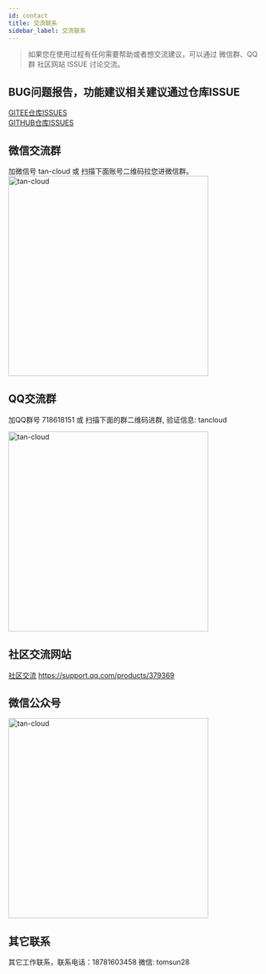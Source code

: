 ```yaml
---
id: contact  
title: 交流联系    
sidebar_label: 交流联系     
---
```

> 如果您在使用过程有任何需要帮助或者想交流建议，可以通过 微信群、QQ群 社区网站 ISSUE 讨论交流。

## BUG问题报告，功能建议相关建议通过仓库ISSUE

[GITEE仓库ISSUES](https://gitee.com/dromara/hertzbeat/issues)   
[GITHUB仓库ISSUES](https://github.com/dromara/hertzbeat/issues)

## 微信交流群   

加微信号 tan-cloud 或 扫描下面账号二维码拉您进微信群。
<img alt="tan-cloud" src="https://cdn.jsdelivr.net/gh/dromara/hertzbeat@gh-pages/img/docs/help/tan-cloud-wechat.jpg" width="400"/>       

## QQ交流群   

加QQ群号 718618151 或 扫描下面的群二维码进群, 验证信息: tancloud        

<img alt="tan-cloud" src="https://cdn.jsdelivr.net/gh/dromara/hertzbeat@gh-pages/img/docs/help/qq-qr.jpg" width="400"/>          

## 社区交流网站

[社区交流](https://support.qq.com/products/379369)  https://support.qq.com/products/379369

## 微信公众号    

<img alt="tan-cloud" src="https://cdn.jsdelivr.net/gh/dromara/hertzbeat/home/static/img/wechat.png" width="400"/>  

## 其它联系  
其它工作联系，联系电话：18781603458 微信: tomsun28     


